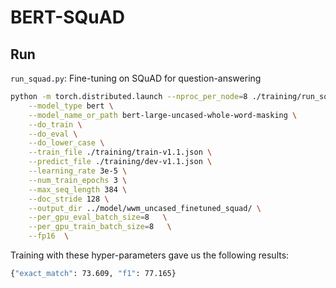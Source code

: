 # BERT-SQuAD 

## Run

`run_squad.py`: Fine-tuning on SQuAD for question-answering

```bash
python -m torch.distributed.launch --nproc_per_node=8 ./training/run_squad.py \
    --model_type bert \
    --model_name_or_path bert-large-uncased-whole-word-masking \
    --do_train \
    --do_eval \
    --do_lower_case \
    --train_file ./training/train-v1.1.json \
    --predict_file ./training/dev-v1.1.json \
    --learning_rate 3e-5 \
    --num_train_epochs 3 \
    --max_seq_length 384 \
    --doc_stride 128 \
    --output_dir ../model/wwm_uncased_finetuned_squad/ \
    --per_gpu_eval_batch_size=8   \
    --per_gpu_train_batch_size=8   \
	--fp16	\
```
Training with these hyper-parameters gave us the following results:

```bash
{"exact_match": 73.609, "f1": 77.165}
```

